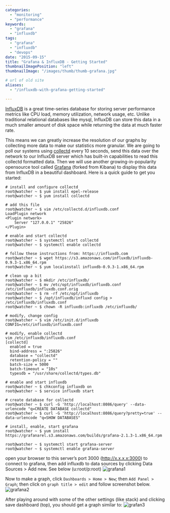 ```yaml
---
categories:
  - "monitoring"
  - "performance"
keywords:
  - "grafana"
  - "influxdb"
tags:
  - "grafana"
  - "influxdb"
  - "devops"
date: "2015-09-15"
title: "Grafana & InfluxDB - Getting Started"
thumbnailImagePosition: "left"
thumbnailImage: "/images/thumb/thumb-grafana.jpg"

# url of old site
aliases:
  - "/influxdb-with-grafana-getting-started"

---
```


[InfluxDB](https://influxdata.com/) is a great time-series database for storing server performance metrics like CPU load, memory utilization, network usage, etc. Unlike traditional relational databases like mysql, InfluxDB can store this data in a much smaller amount of disk space while returning the data at much faster rate.
<!--more-->

This means we can greatly increase the resolution of our graphs by collecting more data to make our statistics more granular. We are going to poll our systems using [collectd](https://collectd.org/) every 10 seconds, send this data over the network to our InfluxDB server which has built-in capabilities to read this collectd formatted data. Then we will use another growing-in-popularity opensource tool called [Grafana](http://grafana.org/) (forked from Kibana) to display this data from InfluxDB in a beautiful dashboard. Here is a quick guide to get you started:

```
# install and configure collectd
root@watcher ~ $ yum install epel-release
root@watcher ~ $ yum install collectd

# add this file
root@watcher ~ $ vim /etc/collectd.d/influxdb.conf
LoadPlugin network
<Plugin network>
	Server "127.0.0.1" "25826"
</Plugin>

# enable and start collectd
root@watcher ~ $ systemctl start collectd
root@watcher ~ $ systemctl enable collectd

# follow these instructions from: https://influxdb.com
root@watcher ~ $ wget https://s3.amazonaws.com/influxdb/influxdb-0.9.3-1.x86_64.rpm
root@watcher ~ $ yum localinstall influxdb-0.9.3-1.x86_64.rpm

# clean up a bit
root@watcher ~ $ mkdir /etc/influxdb/
root@watcher ~ $ mv /etc/opt/influxdb/influxdb.conf /etc/influxdb/influxdb.conf.orig
root@watcher ~ $ rm -rf /etc/opt/influxdb
root@watcher ~ $ /opt/influxdb/influxd config > /etc/influxdb/influxdb.conf
root@watcher ~ $ chown -R influxdb:influxdb /etc/influxdb/

# modify, change config
root@watcher ~ $ vim /etc/init.d/influxdb
CONFIG=/etc/influxdb/influxdb.conf

# modify, enable collectd
vim /etc/influxdb/influxdb.conf
[collectd]
  enabled = true
  bind-address = ":25826"
  database = "collectd"
  retention-policy = ""
  batch-size = 5000
  batch-timeout = "10s"
  typesdb = "/usr/share/collectd/types.db"

# enable and start influxdb
root@watcher ~ $ chkconfig influxdb on
root@watcher ~ $ service influxdb start

# create database for collectd
root@watcher ~ $ curl -G 'http://localhost:8086/query' --data-urlencode "q=CREATE DATABASE collectd"
root@watcher ~ $ curl -G 'http://localhost:8086/query?pretty=true' --data-urlencode "q=SHOW DATABASES"

# install, enable, start grafana
root@watcher ~ $ yum install https://grafanarel.s3.amazonaws.com/builds/grafana-2.1.3-1.x86_64.rpm

root@watcher ~ $ systemctl start grafana-server
root@watcher ~ $ systemctl enable grafana-server
```

open your browser to this server’s port 3000 (http://x.x.x.x:3000) to connect to grafana, then add influxdb to data sources by clicking Data Sources > Add new. See below (u:root/p:root)
![grafana1](/images/posts/grafana-config-1.png)

Now to make a graph, click `Dashboards > Home > New`; then `Add Panel > Graph`; then click on `graph title > edit` and follow screenshot below.
![grafana2](/images/posts/grafana-config-2.png)

After playing around with some of the other settings (like stack) and clicking save dashboard (top), you should get a graph similar to:
![grafan3](/images/posts/grafana-graph-1.png)
